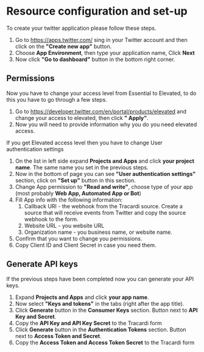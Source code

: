 # Resource configuration and set-up

To create your twitter application please follow these steps.

1. Go to  https://apps.twitter.com/ sing in your Twitter account and then click on the __"Create new app"__ button.
2. Choose __App Environment__, then type your application name, Click __Next__
3. Now click __"Go to dashboard"__ button in the bottom right corner. 

## Permissions

Now you have to change your access level from Essential to Elevated, to do this you have to go through a few
steps.

1. Go to https://developer.twitter.com/en/portal/products/elevated and change your access to elevated, then click __"
   Apply"__.
2. Now you will need to provide information why you do you need elevated access.

If you get Elevated access level then you have to change User authentication settings

1. On the list in left side expand __Projects and Apps__ and click __your project name__. The same name you set in the previous steps.
2. Now in the bottom of page you can see __"User authentication settings"__ section, click on __"Set up"__ button in this
   section.
3. Change App permission to __"Read and write"__, choose type of your app (most probably __Web App, Automated App or Bot__)
4. Fill App info with the following information:
   1. Callback URI - the webhook from the Tracardi source. Create a source that will receive events from Twitter and copy the source webhook to the form.
   2. Website URL - you website URL
   3. Organization name - you business name, or website name. 
5. Confirm that you want to change you permissions.
6. Copy Client ID and Client Secret in case you need them.

## Generate API keys

If the previous steps have been completed now you can generate your API keys.

1. Expand __Projects and Apps__ and click __your app name__.
2. Now select __"Keys and tokens"__ in the tabs (right after the app title).
3. Click __Generate__ button in the __Consumer Keys__ section. Button next to __API Key and Secret__. 
4. Copy the __API Key and API Key Secret__ to the Tracardi form
5. Click __Generate__ button in the __Authentication Tokens__ section. Button next to __Access Token and Secret__. 
6. Copy the __Access Token and Access Token Secret__ to the Tracardi form